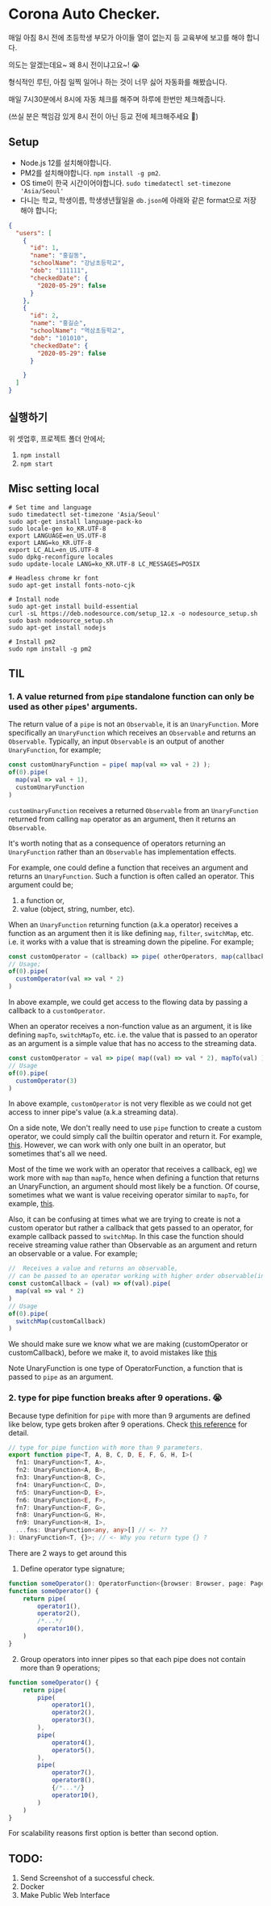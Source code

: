 # Corona Auto Checker.
매일 아침 8시 전에 초등학생 부모가 아이들 열이 없는지 등 교육부에 보고를 해야 합니다.

의도는 알겠는데요~ 왜 8시 전이냐고요~! :sob: 

형식적인 루틴, 아침 일찍 일어나 하는 것이 너무 싫어 자동화를 해봤습니다. 

매일 7시30분에서 8시에 자동 체크를 해주며 하루에 한번만 체크해줍니다.

(쓰실 분은 책임감 있게 8시 전이 아닌 등교 전에 체크해주세요 :bow:)

## Setup
* Node.js 12를 설치해야합니다.
* PM2를 설치해야합니다. `npm install -g pm2`.
* OS time이 한국 시간이어야합니다. `sudo timedatectl set-timezone 'Asia/Seoul'`
* 다니는 학교, 학생이름, 학생생년월일을 `db.json`에 아래와 같은 format으로 저장해야 합니다;
```json
{
  "users": [
    {
      "id": 1,
      "name": "홍길동",
      "schoolName": "강남초등학교",
      "dob": "111111",
      "checkedDate": {
        "2020-05-29": false
      }
    },
    {
      "id": 2,
      "name": "홍길순",
      "schoolName": "역삼초등학교",
      "dob": "101010",
      "checkedDate": {
        "2020-05-29": false
      }

    }
  ]
}
```

## 실행하기
위 셋업후, 프로젝트 폴더 안에서;
1. `npm install`
2. `npm start`

## Misc setting local
```shell
# Set time and language
sudo timedatectl set-timezone 'Asia/Seoul'
sudo apt-get install language-pack-ko
sudo locale-gen ko_KR.UTF-8
export LANGUAGE=en_US.UTF-8
export LANG=ko_KR.UTF-8
export LC_ALL=en_US.UTF-8
sudo dpkg-reconfigure locales
sudo update-locale LANG=ko_KR.UTF-8 LC_MESSAGES=POSIX

# Headless chrome kr font
sudo apt-get install fonts-noto-cjk

# Install node
sudo apt-get install build-essential
curl -sL https://deb.nodesource.com/setup_12.x -o nodesource_setup.sh
sudo bash nodesource_setup.sh
sudo apt-get install nodejs

# Install pm2
sudo npm install -g pm2
```

## TIL
### 1. A value returned from `pipe` standalone function can only be used as other `pipe`s' arguments.
The return value of a `pipe` is not an `Observable`, it is an `UnaryFunction`.
More specifically an `UnaryFunction` which receives an `Observable` and returns an `Observable`.
Typically, an input `Observable` is an output of another `UnaryFunction`, for example;
```js
const customUnaryFunction = pipe( map(val => val + 2) );
of(0).pipe(
  map(val => val + 1),
  customUnaryFunction
)
```
`customUnaryFunction` receives a returned `Observable` from an `UnaryFunction` returned from calling `map` operator as an argument, 
then it returns an `Observable`.

It's worth noting that as a consequence of operators returning an `UnaryFunction` rather than an `Observable` has implementation effects.

For example, one could define a function that receives an argument and returns an `UnaryFunction`. Such a function is often called an operator.
This argument could be;
1. a function or,
2. value (object, string, number, etc).

When an `UnaryFunction` returning function (a.k.a operator) receives a function as an argument then it is like defining `map`, `filter`, `switchMap`, etc.
i.e. it works with a value that is streaming down the pipeline. For example;
```js
const customOperator = (callback) => pipe( otherOperators, map(callback) )
// Usage;
of(0).pipe(
  customOperator(val => val * 2)
)
```
In above example, we could get access to the flowing data by passing a callback to a `customOperator`.

When an operator receives a non-function value as an argument, it is like defining `mapTo`, `switchMapTo`, etc.
i.e. the value that is passed to an operator as an argument is a simple value that has no access to the streaming data.
```js
const customOperator = val => pipe( map((val) => val * 2), mapTo(val) )
// Usage
of(0).pipe(
  customOperator(3)
)
```
In above example, `customOperator` is not very flexible as we could not get access to inner pipe's value (a.k.a streaming data).

On a side note, We don't really need to use `pipe` function to create a custom operator, we could simply call the builtin
operator and return it. For example, [this](https://github.com/ko-toss/corona-autochecker/blob/594722e4ede7adce67263edb1c326dce6e5b902e/puppeteer/operators.ts#L27).
However, we can work with only one built in an operator, but sometimes that's all we need.

Most of the time we work with an operator that receives a callback, eg) we work more with `map` than `mapTo`, hence
when defining a function that returns an UnaryFunction, an argument should most likely be a function.
Of course, sometimes what we want is value receiving operator similar to `mapTo`, for example, [this](https://github.com/ko-toss/corona-autochecker/blob/5dd53282cd18d0f61d7c24a4df94f31cc6b72b5d/puppeteer/steps.ts#L6).

Also, it can be confusing at times what we are trying to create is not a custom operator but rather a callback that
gets passed to an operator, for example callback passed to `switchMap`. 
In this case the function should receive streaming value rather than Observable as an argument and return an observable or a value. For example;
```js
//  Receives a value and returns an observable, 
// can be passed to an operator working with higher order observable(in this case `switchMap`)
const customCallback = (val) => of(val).pipe( 
  map(val => val * 2)
)
// Usage
of(0).pipe(
  switchMap(customCallback)
)
```

We should make sure we know what we are making (customOperator or customCallback), 
before we make it, to avoid mistakes like [this](https://github.com/ko-toss/corona-autochecker/commit/5b45e477e7926378a4ad45bbd2574e0f61acf2fc#r39556182)

Note UnaryFunction is one type of OperatorFunction, a function that is passed to `pipe` as an argument.

### 2. type for pipe function breaks after 9 operations. :sob:
Because type definition for `pipe` with more than 9 arguments are defined like below, type gets broken after 9 operations.
Check [this reference](https://github.com/ReactiveX/rxjs/issues/4177#issuecomment-424328114) for detail.

```ts
// type for pipe function with more than 9 parameters.
export function pipe<T, A, B, C, D, E, F, G, H, I>(
  fn1: UnaryFunction<T, A>, 
  fn2: UnaryFunction<A, B>,
  fn3: UnaryFunction<B, C>,
  fn4: UnaryFunction<C, D>,
  fn5: UnaryFunction<D, E>,
  fn6: UnaryFunction<E, F>,
  fn7: UnaryFunction<F, G>,
  fn8: UnaryFunction<G, H>,
  fn9: UnaryFunction<H, I>,
  ...fns: UnaryFunction<any, any>[] // <- ??
): UnaryFunction<T, {}>; // <- Why you return type {} ?
```
There are 2 ways to get around this
1. Define operator type signature;
```ts
function someOperator(): OperatorFunction<{browser: Browser, page: Page}, {browser: Browser, page: Page}>
function someOperator() {
    return pipe(
        operator1(),
        operator2(),
        /*...*/
        operator10(),
    )
}
```
2. Group operators into inner pipes so that each pipe does not contain more than 9 operations;
```ts
function someOperator() {
    return pipe(
        pipe(
            operator1(),
            operator2(),
            operator3(),
        ),
        pipe(
            operator4(),
            operator5(),
        ),
        pipe(
            operator7(),
            operator8(),
            {/*...*/}
            operator10(),
        )
    )
}
```
For scalability reasons first option is better than second option.

## TODO:
1. Send Screenshot of a successful check.
2. Docker
3. Make Public Web Interface
